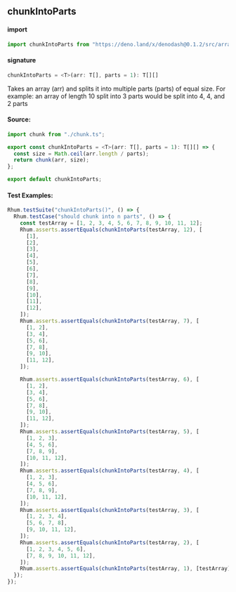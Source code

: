 
## chunkIntoParts

#### import
```typescript
import chunkIntoParts from "https://deno.land/x/denodash@0.1.2/src/array/chunkIntoParts.ts"
```

#### signature
```typescript
chunkIntoParts = <T>(arr: T[], parts = 1): T[][]
```

Takes an array (arr) and splits it into multiple parts (parts) of equal size. For example: an array of length 10 split into 3 parts would be split into 4, 4, and 2 parts

#### Source:

```typescript
import chunk from "./chunk.ts";

export const chunkIntoParts = <T>(arr: T[], parts = 1): T[][] => {
  const size = Math.ceil(arr.length / parts);
  return chunk(arr, size);
};

export default chunkIntoParts;

```

#### Test Examples: 

```typescript
Rhum.testSuite("chunkIntoParts()", () => {
  Rhum.testCase("should chunk into n parts", () => {
    const testArray = [1, 2, 3, 4, 5, 6, 7, 8, 9, 10, 11, 12];
    Rhum.asserts.assertEquals(chunkIntoParts(testArray, 12), [
      [1],
      [2],
      [3],
      [4],
      [5],
      [6],
      [7],
      [8],
      [9],
      [10],
      [11],
      [12],
    ]);
    Rhum.asserts.assertEquals(chunkIntoParts(testArray, 7), [
      [1, 2],
      [3, 4],
      [5, 6],
      [7, 8],
      [9, 10],
      [11, 12],
    ]);

    Rhum.asserts.assertEquals(chunkIntoParts(testArray, 6), [
      [1, 2],
      [3, 4],
      [5, 6],
      [7, 8],
      [9, 10],
      [11, 12],
    ]);
    Rhum.asserts.assertEquals(chunkIntoParts(testArray, 5), [
      [1, 2, 3],
      [4, 5, 6],
      [7, 8, 9],
      [10, 11, 12],
    ]);
    Rhum.asserts.assertEquals(chunkIntoParts(testArray, 4), [
      [1, 2, 3],
      [4, 5, 6],
      [7, 8, 9],
      [10, 11, 12],
    ]);
    Rhum.asserts.assertEquals(chunkIntoParts(testArray, 3), [
      [1, 2, 3, 4],
      [5, 6, 7, 8],
      [9, 10, 11, 12],
    ]);
    Rhum.asserts.assertEquals(chunkIntoParts(testArray, 2), [
      [1, 2, 3, 4, 5, 6],
      [7, 8, 9, 10, 11, 12],
    ]);
    Rhum.asserts.assertEquals(chunkIntoParts(testArray, 1), [testArray]);
  });
});
```

  